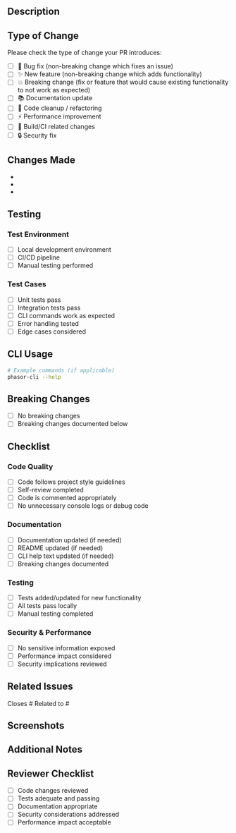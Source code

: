 ## Description

<!-- Provide a brief description of the changes in this PR -->

## Type of Change

Please check the type of change your PR introduces:

- [ ] 🐛 Bug fix (non-breaking change which fixes an issue)
- [ ] ✨ New feature (non-breaking change which adds functionality)
- [ ] 💥 Breaking change (fix or feature that would cause existing functionality to not work as expected)
- [ ] 📚 Documentation update
- [ ] 🧹 Code cleanup / refactoring
- [ ] ⚡ Performance improvement
- [ ] 🔧 Build/CI related changes
- [ ] 🔒 Security fix

## Changes Made

<!-- List the main changes made in this PR -->

- 
- 
- 

## Testing

<!-- Describe the tests you ran to verify your changes -->

### Test Environment
- [ ] Local development environment
- [ ] CI/CD pipeline
- [ ] Manual testing performed

### Test Cases
<!-- List specific test cases or scenarios covered -->

- [ ] Unit tests pass
- [ ] Integration tests pass
- [ ] CLI commands work as expected
- [ ] Error handling tested
- [ ] Edge cases considered

## CLI Usage

<!-- If this affects CLI usage, provide examples -->

```bash
# Example commands (if applicable)
phasor-cli --help
```

## Breaking Changes

<!-- If this is a breaking change, describe what users need to do -->

- [ ] No breaking changes
- [ ] Breaking changes documented below

<!-- If breaking changes exist, detail them here -->

## Checklist

### Code Quality
- [ ] Code follows project style guidelines
- [ ] Self-review completed
- [ ] Code is commented appropriately
- [ ] No unnecessary console logs or debug code

### Documentation
- [ ] Documentation updated (if needed)
- [ ] README updated (if needed)
- [ ] CLI help text updated (if needed)
- [ ] Breaking changes documented

### Testing
- [ ] Tests added/updated for new functionality
- [ ] All tests pass locally
- [ ] Manual testing completed

### Security & Performance
- [ ] No sensitive information exposed
- [ ] Performance impact considered
- [ ] Security implications reviewed

## Related Issues

<!-- Link any related issues -->

Closes #<!-- issue number -->
Related to #<!-- issue number -->

## Screenshots

<!-- If applicable, add screenshots to help explain your changes -->

## Additional Notes

<!-- Any additional information that reviewers should know -->

## Reviewer Checklist

<!-- For reviewers -->

- [ ] Code changes reviewed
- [ ] Tests adequate and passing
- [ ] Documentation appropriate
- [ ] Security considerations addressed
- [ ] Performance impact acceptable
